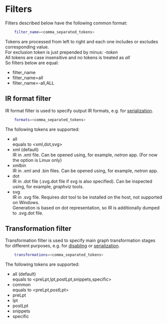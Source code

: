 # Filters

Filters described below have the following common format:
```sh
    filter_name=<comma_separated_tokens>
```
Tokens are processed from left to right and each one includes or excludes corresponding value.\
For exclusion token is just prepended by minus: *-token*\
All tokens are case insensitive and no tokens is treated as *all*\
So filters below are equal:
* filter_name
* filter_name=all
* filter_name=-all,ALL

## IR format filter

IR format filter is used to specify output IR formats, e.g. for [serialization](graph_serialization.md#graph-transformations).
```sh
    formats=<comma_separated_tokens>
```

The following tokens are supported:
* all\
equals to <xml,dot,svg>
* xml (default)\
IR in .xml file. Can be opened using, for example, *netron* app. (For now the option is Linux only)
* xmlbin\
IR in .xml and .bin files. Can be opened using, for example, *netron* app.
* dot\
IR in .dot file (.svg.dot file if svg is also specified). Can be inspected using, for example, *graphviz* tools.
* svg\
IR in .svg file. Requires *dot* tool to be installed on the host, not supported on Windows.\
Generation is based on dot representation, so IR is additionally dumped to .svg.dot file.

## Transformation filter

Transformation filter is used to specify main graph transformation stages for different purposes,
e.g. for [disabling](feature_disabling.md#graph-transformation) or [serialization](graph_serialization.md#graph-transformations).
```sh
    transformations=<comma_separated_tokens>
```

The following tokens are supported:
* all (default)\
equals to <preLpt,lpt,postLpt,snippets,specific>
* common \
equals to <preLpt,postLpt>
* preLpt
* lpt
* postLpt
* snippets
* specific
